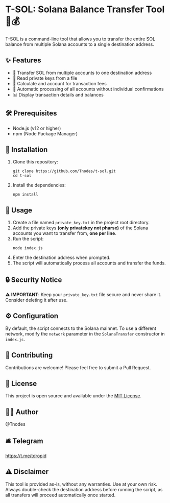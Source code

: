 # T-SOL: Solana Balance Transfer Tool 🚀💰

T-SOL is a command-line tool that allows you to transfer the entire SOL balance from multiple Solana accounts to a single destination address.

## ✨ Features

- 💸 Transfer SOL from multiple accounts to one destination address
- 🔑 Read private keys from a file
- 🧮 Calculate and account for transaction fees
- 🚀 Automatic processing of all accounts without individual confirmations
- 📊 Display transaction details and balances

## 🛠️ Prerequisites

- Node.js (v12 or higher)
- npm (Node Package Manager)

## 🚀 Installation

1. Clone this repository:
   ```
   git clone https://github.com/Tnodes/t-sol.git
   cd t-sol
   ```

2. Install the dependencies:
   ```
   npm install
   ```

## 📝 Usage

1. Create a file named `private_key.txt` in the project root directory.
2. Add the private keys **(only privatekey not pharse)** of the Solana accounts you want to transfer from, **one per line**.
3. Run the script:
   ```
   node index.js
   ```
4. Enter the destination address when prompted.
5. The script will automatically process all accounts and transfer the funds.

## 🔒 Security Notice

⚠️ **IMPORTANT**: Keep your `private_key.txt` file secure and never share it. Consider deleting it after use.

## ⚙️ Configuration

By default, the script connects to the Solana mainnet. To use a different network, modify the `network` parameter in the `SolanaTransfer` constructor in `index.js`.

## 🤝 Contributing

Contributions are welcome! Please feel free to submit a Pull Request.

## 📄 License

This project is open source and available under the [MIT License](LICENSE).

## 👨‍💻 Author

@Tnodes

## 🛎️ Telegram

https://t.me/tdropid

## ⚠️ Disclaimer

This tool is provided as-is, without any warranties. Use at your own risk. Always double-check the destination address before running the script, as all transfers will proceed automatically once started.
